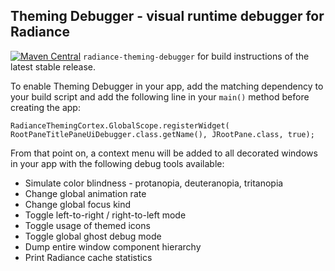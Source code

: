 ## Theming Debugger - visual runtime debugger for Radiance

[![Maven Central](https://maven-badges.herokuapp.com/maven-central/org.pushing-pixels/radiance-theming-debugger/badge.svg)](https://maven-badges.herokuapp.com/maven-central/org.pushing-pixels/radiance-theming-debugger) `radiance-theming-debugger` for build instructions of the latest stable release.

To enable Theming Debugger in your app, add the matching dependency to your build script and add the following line in your `main()` method before creating the app:

`RadianceThemingCortex.GlobalScope.registerWidget(
    RootPaneTitlePaneUiDebugger.class.getName(), JRootPane.class, true);`

From that point on, a context menu will be added to all decorated windows in your app with the following debug tools available:

* Simulate color blindness - protanopia, deuteranopia, tritanopia
* Change global animation rate     
* Change global focus kind
* Toggle left-to-right / right-to-left mode
* Toggle usage of themed icons
* Toggle global ghost debug mode
* Dump entire window component hierarchy
* Print Radiance cache statistics
